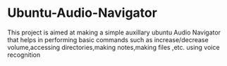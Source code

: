 # Ubuntu-Audio-Navigator
This project is aimed at making a simple auxillary ubuntu Audio Navigator that helps in performing basic commands such as increase/decrease volume,accessing directories,making notes,making files ,etc. using voice recognition
